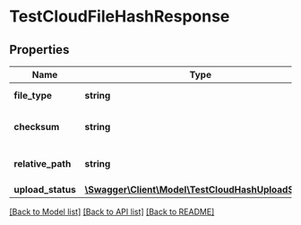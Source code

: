 # TestCloudFileHashResponse

## Properties
Name | Type | Description | Notes
------------ | ------------- | ------------- | -------------
**file_type** | **string** | Type of the file | 
**checksum** | **string** | SHA256 hash of the file | 
**relative_path** | **string** | Relative path of the file | [optional] 
**upload_status** | [**\Swagger\Client\Model\TestCloudHashUploadStatus**](TestCloudHashUploadStatus.md) |  | 

[[Back to Model list]](../README.md#documentation-for-models) [[Back to API list]](../README.md#documentation-for-api-endpoints) [[Back to README]](../README.md)


